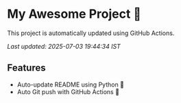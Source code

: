 # My Awesome Project 🚀

This project is automatically updated using GitHub Actions.

_Last updated: 2025-07-03 19:44:34 IST_

## Features
- Auto-update README using Python 🐍
- Auto Git push with GitHub Actions 🤖
